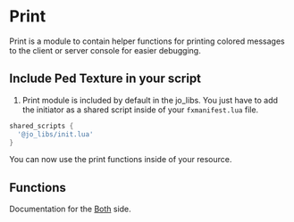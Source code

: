 # Print

Print is a module to contain helper functions for printing colored messages to the client or server console for easier debugging.

## Include Ped Texture in your script

1. Print module is included by default in the jo_libs. You just have to add the initiator as a shared script inside of your `fxmanifest.lua` file.
```lua
shared_scripts {
  '@jo_libs/init.lua'
}

```
You can now use the print functions inside of your resource.

## Functions

Documentation for the [Both](./shared.md) side.  